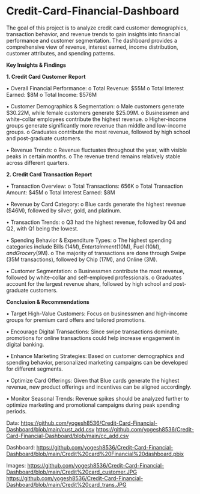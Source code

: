 # Credit-Card-Financial-Dashboard
The goal of this project is to analyze credit card customer demographics, transaction behavior, and revenue trends to gain insights into financial performance and customer segmentation. The dashboard provides a comprehensive view of revenue, interest earned, income distribution, customer attributes, and spending patterns.

**Key Insights & Findings**

**1. Credit Card Customer Report**

•	Overall Financial Performance:
o	Total Revenue: $55M
o	Total Interest Earned: $8M
o	Total Income: $576M

•	Customer Demographics & Segmentation:
o	Male customers generate $30.22M, while female customers generate $25.09M.
o	Businessmen and white-collar employees contribute the highest revenue.
o	Higher-income groups generate significantly more revenue than middle and low-income groups.
o	Graduates contribute the most revenue, followed by high school and post-graduate customers.

•	Revenue Trends:
o	Revenue fluctuates throughout the year, with visible peaks in certain months.
o	The revenue trend remains relatively stable across different quarters.

**2. Credit Card Transaction Report**

•	Transaction Overview:
o	Total Transactions: 656K
o	Total Transaction Amount: $45M
o	Total Interest Earned: $8M

•	Revenue by Card Category:
o	Blue cards generate the highest revenue ($46M), followed by silver, gold, and platinum.

•	Transaction Trends:
o	Q3 had the highest revenue, followed by Q4 and Q2, with Q1 being the lowest.

•	Spending Behavior & Expenditure Types:
o	The highest spending categories include Bills ($14M), Entertainment ($10M), Fuel ($10M), and Grocery ($9M).
o	The majority of transactions are done through Swipe (35M transactions), followed by Chip (17M), and Online (3M).

•	Customer Segmentation:
o	Businessmen contribute the most revenue, followed by white-collar and self-employed professionals.
o	Graduates account for the largest revenue share, followed by high school and post-graduate customers.

**Conclusion & Recommendations**

•	Target High-Value Customers: Focus on businessmen and high-income groups for premium card offers and tailored promotions.

•	Encourage Digital Transactions: Since swipe transactions dominate, promotions for online transactions could help increase engagement in digital banking.

•	Enhance Marketing Strategies: Based on customer demographics and spending behavior, personalized marketing campaigns can be developed for different segments.

•	Optimize Card Offerings: Given that Blue cards generate the highest revenue, new product offerings and incentives can be aligned accordingly.

•	Monitor Seasonal Trends: Revenue spikes should be analyzed further to optimize marketing and promotional campaigns during peak spending periods.

Data: https://github.com/yogesh8536/Credit-Card-Financial-Dashboard/blob/main/cust_add.csv
      https://github.com/yogesh8536/Credit-Card-Financial-Dashboard/blob/main/cc_add.csv

Dashboard: https://github.com/yogesh8536/Credit-Card-Financial-Dashboard/blob/main/Credit%20card%20Financial%20dashboard.pbix

Images: https://github.com/yogesh8536/Credit-Card-Financial-Dashboard/blob/main/Credit%20card_customer.JPG
        https://github.com/yogesh8536/Credit-Card-Financial-Dashboard/blob/main/Credit%20card_trans.JPG

